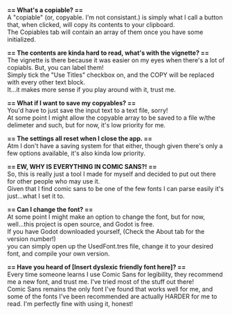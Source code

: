 <b>== What's a copiable? ==</b><br>
A "copiable" (or, copyable. I'm not consistant.) is simply what I call a button that, when clicked, will copy its contents to your clipboard.<br>
The Copiables tab will contain an array of them once you have some initialized.<br>

<b>== The contents are kinda hard to read, what's with the vignette? ==</b><br>
The vignette is there because it was easier on my eyes when there's a lot of copiabls. But, you can label them!<br>
Simply tick the \"Use Titles\" checkbox on, and the COPY will be replaced with every other text block.<br>
It...it makes more sense if you play around with it, trust me.<br>

<b>== What if I want to save my copyables? ==</b><br>
You'd have to just save the input text to a text file, sorry!<br>
At some point I might allow the copyable array to be saved to a file w/the delimeter and such, but for now, it's low priority for me.<br>

<b>== The settings all reset when I close the app. ==</b><br>
Atm I don't have a saving system for that either, though given there's only a few options available, it's also kinda low priority.<br>

<b>== EW, WHY IS EVERYTHING IN COMIC SANS?! ==</b><br>
So, this is really just a tool I made for myself and decided to put out there for other people who may use it.<br>
Given that I find comic sans to be one of the few fonts I can parse easily it's just...what I set it to.<br>

<b>== Can I change the font? ==</b><br>
At some point I might make an option to change the font, but for now, well...this project is open source, and Godot is free.<br>
If you have Godot downloaded yourself, (Check the About tab for the version number!)<br>
you can simply open up the UsedFont.tres file, change it to your desired font, and compile your own version.<br>

<b>== Have you heard of \[Insert dyslexic friendly font here\]? ==</b><br>
Every time someone learns I use Comic Sans for legibility, they recommend me a new font, and trust me. I've tried most of the stuff out there!<br>
Comic Sans remains the only font I've found that works well for me, and some of the fonts I've been recommended are actually HARDER for me to read. I'm perfectly fine with using it, honest!
